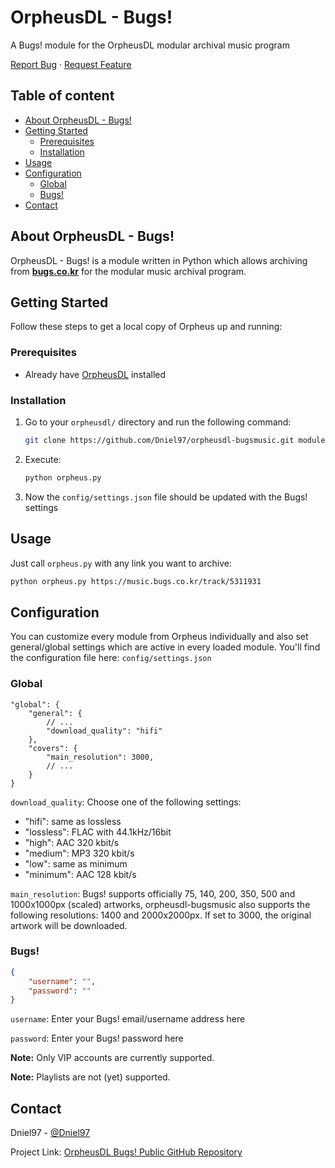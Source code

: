 <!-- PROJECT INTRO -->

OrpheusDL - Bugs!
=================

A Bugs! module for the OrpheusDL modular archival music program

[Report Bug](https://github.com/Dniel97/orpheusdl-bugsmusic/issues)
·
[Request Feature](https://github.com/Dniel97/orpheusdl-bugsmusic/issues)


## Table of content

- [About OrpheusDL - Bugs!](#about-orpheusdl---bugs!)
- [Getting Started](#getting-started)
    - [Prerequisites](#prerequisites)
    - [Installation](#installation)
- [Usage](#usage)
- [Configuration](#configuration)
    - [Global](#global)
    - [Bugs!](#bugs!)
- [Contact](#contact)



<!-- ABOUT ORPHEUS -->
## About OrpheusDL - Bugs!

OrpheusDL - Bugs! is a module written in Python which allows archiving from **[bugs.co.kr](https://music.bugs.co.kr/)** for the modular music archival program.


<!-- GETTING STARTED -->
## Getting Started

Follow these steps to get a local copy of Orpheus up and running:

### Prerequisites

* Already have [OrpheusDL](https://github.com/yarrm80s/orpheusdl) installed

### Installation

1. Go to your `orpheusdl/` directory and run the following command:
   ```sh
   git clone https://github.com/Dniel97/orpheusdl-bugsmusic.git modules/bugs
   ```
2. Execute:
   ```sh
   python orpheus.py
   ```
3. Now the `config/settings.json` file should be updated with the Bugs! settings

<!-- USAGE EXAMPLES -->
## Usage

Just call `orpheus.py` with any link you want to archive:

```sh
python orpheus.py https://music.bugs.co.kr/track/5311931
```

<!-- CONFIGURATION -->
## Configuration

You can customize every module from Orpheus individually and also set general/global settings which are active in every
loaded module. You'll find the configuration file here: `config/settings.json`

### Global

```json5
"global": {
    "general": {
        // ...
        "download_quality": "hifi"
    },
    "covers": {
	    "main_resolution": 3000,
	    // ...
    }
}
```

`download_quality`: Choose one of the following settings:
* "hifi": same as lossless
* "lossless": FLAC with 44.1kHz/16bit
* "high": AAC 320 kbit/s
* "medium": MP3 320 kbit/s
* "low": same as minimum
* "minimum": AAC 128 kbit/s

`main_resolution`: Bugs! supports officially 75, 140, 200, 350, 500 and 1000x1000px (scaled) artworks, 
orpheusdl-bugsmusic also supports the following resolutions: 1400 and 2000x2000px. If set to 3000, the original
artwork will be downloaded.

### Bugs!
```json
{
    "username": "",
    "password": ""
}
```
`username`: Enter your Bugs! email/username address here

`password`: Enter your Bugs! password here

**Note:** Only VIP accounts are currently supported.

**Note:** Playlists are not (yet) supported.

<!-- Contact -->
## Contact

Dniel97 - [@Dniel97](https://github.com/Dniel97)

Project Link: [OrpheusDL Bugs! Public GitHub Repository](https://github.com/Dniel97/orpheusdl-bugsmusic)
